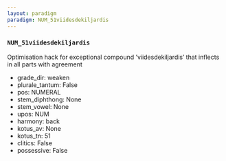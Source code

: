 ```yaml
---
layout: paradigm
paradigm: NUM_51viidesdekiljardis
---
```

### ` NUM_51viidesdekiljardis `

Optimisation hack for exceptional compound ’viidesdekiljardis’ that inflects in all parts with agreement
* grade_dir: weaken
* plurale_tantum: False
* pos: NUMERAL
* stem_diphthong: None
* stem_vowel: None
* upos: NUM
* harmony: back
* kotus_av: None
* kotus_tn: 51
* clitics: False
* possessive: False
